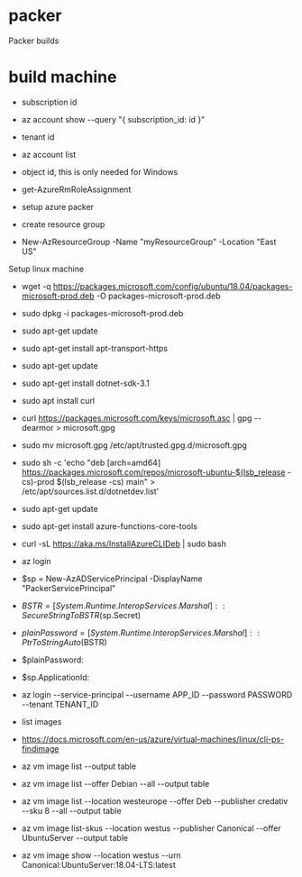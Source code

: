 # packer
Packer builds

# build machine
* subscription id
*	az account show --query "{ subscription_id: id }"
* tenant id
*	az account list
* object id, this is only needed for Windows
*	get-AzureRmRoleAssignment


* setup azure packer
* create resource group
* New-AzResourceGroup -Name "myResourceGroup" -Location "East US"

Setup linux machine

* wget -q https://packages.microsoft.com/config/ubuntu/18.04/packages-microsoft-prod.deb -O packages-microsoft-prod.deb
* sudo dpkg -i packages-microsoft-prod.deb
* sudo apt-get update
* sudo apt-get install apt-transport-https
* sudo apt-get update
* sudo apt-get install dotnet-sdk-3.1
* sudo apt install curl
* curl https://packages.microsoft.com/keys/microsoft.asc | gpg --dearmor > microsoft.gpg
* sudo mv microsoft.gpg /etc/apt/trusted.gpg.d/microsoft.gpg
* sudo sh -c 'echo "deb [arch=amd64] https://packages.microsoft.com/repos/microsoft-ubuntu-$(lsb_release -cs)-prod $(lsb_release -cs) main" > /etc/apt/sources.list.d/dotnetdev.list'
* sudo apt-get update
* sudo apt-get install azure-functions-core-tools
* curl -sL https://aka.ms/InstallAzureCLIDeb | sudo bash

* az login

* $sp = New-AzADServicePrincipal -DisplayName "PackerServicePrincipal"
* $BSTR = [System.Runtime.InteropServices.Marshal]::SecureStringToBSTR($sp.Secret)
* $plainPassword = [System.Runtime.InteropServices.Marshal]::PtrToStringAuto($BSTR)
* $plainPassword:
* $sp.ApplicationId:
* az login --service-principal --username APP_ID --password PASSWORD --tenant TENANT_ID

* list images
* https://docs.microsoft.com/en-us/azure/virtual-machines/linux/cli-ps-findimage
* az vm image list --output table
* az vm image list --offer Debian --all --output table
* az vm image list --location westeurope --offer Deb --publisher credativ --sku 8 --all --output table
* az vm image list-skus --location westus --publisher Canonical --offer UbuntuServer --output table
* az vm image show --location westus --urn Canonical:UbuntuServer:18.04-LTS:latest
